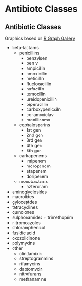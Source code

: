 Antibiotc Classes
================

## Antibiotic Classes

Graphics based on [R Graph
Gallery](https://www.r-graph-gallery.com/dendrogram.html)

  - beta-lactams
      - penicillins
          - benzylpen
          - pen v
          - ampicillin
          - amoxicillin
          - meticillin
          - flucloxacillin
          - nafacillin
          - temocillin
          - ureidopenicillin
          - piperacillin
          - carboxypenicciln
          - co-amoxiclav
          - mecillinoms
      - cephalosporins
          - 1st gen
          - 2nd gen
          - 3rd gen
          - 4th gen
          - 5th gen
      - carbapenems
          - imipenem
          - meropenem
          - etapenem
          - doripenem
      - monobactams
          - azteronam
  - aminoglyclosides
  - macrolides
  - gyloceptdes
  - tetracyclines
  - quinolones
  - sulphonamides + trimethoprim
  - nitromdazoles
  - chloramphenicol
  - fusidic acid
  - oxozolidinone
  - polymyxins
  - other
      - clindamixin
      - streptogrammins
      - rifamycins
      - daptomycin
      - nitrofurans
      - methanamine
